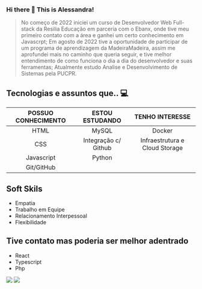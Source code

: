 ### Hi there 👋 This is Alessandra!
                                                                                                                                                    
> No começo de 2022 iniciei um curso de Desenvolvedor Web Full-stack da Resilia Educação em parceria com o Ebanx, onde tive meu primeiro contato com a área e ganhei um certo conhecimento em Javascrpt;
> Em agosto de 2022 tive a oportunidade de participar de um programa de aprendizagem da MadeiraMadeira, assim me aprofundei mais no caminho que queria seguir, e tive melhor entendimento de como funciona o dia a dia do desenvolvedor e suas ferramentas;
> Atualmente estudo Analise e Desenvolvimento de Sistemas pela PUCPR.

<h2> Tecnologias e assuntos que.. 💻 </h2>

POSSUO CONHECIMENTO | ESTOU ESTUDANDO     | TENHO INTERESSE
:------:            | :------:            | :------:
HTML                | MySQL               | Docker
CSS                 | Integração c/ Github| Infraestrutura e Cloud Storage
Javascript          | Python              | 
Git/GitHub          |                     | 


<h2> Soft Skils </h2>

* Empatia
* Trabalho em Equipe
* Relacionamento Interpessoal
* Flexibilidade


<h2> Tive contato mas poderia ser melhor adentrado </h2>

* React
* Typescript
* Php


<div> 
  <a href="https://www.linkedin.com/in/paulo-eduardo-peixoto-2155a866/" target="_blank"><img src="https://img.shields.io/badge/LinkedIn-0077B5?style=for-the-badge&logo=linkedin&logoColor=white" target="_blank"></a>
  <a href="mailto:peixoto.pauloeduardo@gmail.com" target="_blank"><img src="https://img.shields.io/badge/Gmail-D14836?style=for-the-badge&logo=gmail&logoColor=white" target="_blank"></a>
</div>
 
